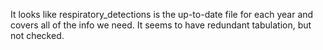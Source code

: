 It looks like respiratory_detections is the up-to-date file for each year and covers all of the info we need. It seems to have redundant tabulation, but not checked.
